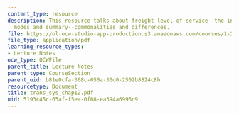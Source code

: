 ```yaml
---
content_type: resource
description: This resource talks about freight level-of-service--the inventory model,
  modes and summary--commonalities and differences.
file: https://ol-ocw-studio-app-production.s3.amazonaws.com/courses/1-221j-transportation-systems-fall-2004/5193c45c65aff5ea0f08ea394a6996c9_trans_sys_chap12.pdf
file_type: application/pdf
learning_resource_types:
- Lecture Notes
ocw_type: OCWFile
parent_title: Lecture Notes
parent_type: CourseSection
parent_uid: b81e0cfa-368c-050a-30d0-2502b8824c8b
resourcetype: Document
title: trans_sys_chap12.pdf
uid: 5193c45c-65af-f5ea-0f08-ea394a6996c9
---
```

